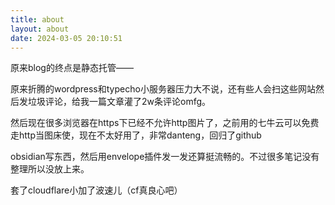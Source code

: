 ```yaml
---
title: about
layout: about
date: 2024-03-05 20:10:51
---
```



原来blog的终点是静态托管——

原来折腾的wordpress和typecho小服务器压力大不说，还有些人会扫这些网站然后发垃圾评论，给我一篇文章灌了2w条评论omfg。

然后现在很多浏览器在https下已经不允许http图片了，之前用的七牛云可以免费走http当图床使，现在不太好用了，非常danteng，回归了github

obsidian写东西，然后用envelope插件发一发还算挺流畅的。不过很多笔记没有整理所以没放上来。

套了cloudflare小加了波速儿（cf真良心吧）




